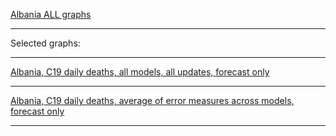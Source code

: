[Albania ALL graphs]()

***

Selected graphs:

***

[Albania, C19 daily deaths, all models, all updates, forecast only]()



***

[Albania, C19 daily deaths, average of error measures across models, forecast only]()



***

